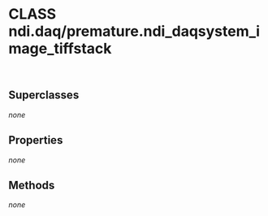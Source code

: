 # CLASS ndi.daq/premature.ndi_daqsystem_image_tiffstack

```


```
## Superclasses
*none*

## Properties

*none*


## Methods 

*none*
